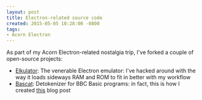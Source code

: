```yaml
---
layout: post
title: Electron-related source code
created: 2015-05-05 10:28:00 -0800
tags:
- Acorn Electron
---
```

As part of my Acorn Electron-related nostalgia trip, I've forked a couple of
open-source projects:

* [Elkulator][1]: The venerable Electron emulator: I've hacked around with the
way it loads sideways RAM and ROM to fit in better with my workflow
* [Bascat][2]: Detokenizer for BBC Basic programs: in fact, this is how I
created [this][3] blog post

[1]: https://github.com/rcook/elkulator
[2]: https://github.com/rcook/bascat
[3]: /blog/2015/midlife-crisis-part-2/
